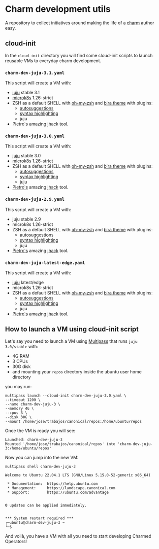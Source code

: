 # Charm development utils

A repository to collect initiatives around making the life of a [charm](https://juju.is/docs/sdk) author easy.

## cloud-init

In the `cloud-init` directory you will find some cloud-init scripts to launch reusable VMs to everyday charm development.


### `charm-dev-juju-3.1.yaml`

This script will create a VM with:

- [juju](https://juju.is) stable 3.1
- [microk8s](https://juju.is/docs/sdk) 1.26-strict
- ZSH as a default SHELL with [oh-my-zsh](https://ohmyz.sh/) and [bira theme](https://github.com/ohmyzsh/ohmyzsh/wiki/Themes#bira) with plugins:
  - [autosuggestions](https://github.com/zsh-users/zsh-autosuggestions)
  - [syntax highlighting](https://github.com/zsh-users/zsh-syntax-highlighting)
  - juju
- [Pietro's](https://github.com/PietroPasotti/) amazing [jhack](https://github.com/PietroPasotti/jhack) tool.


### `charm-dev-juju-3.0.yaml`

This script will create a VM with:

- [juju](https://juju.is) stable 3.0
- [microk8s](https://juju.is/docs/sdk) 1.26-strict
- ZSH as a default SHELL with [oh-my-zsh](https://ohmyz.sh/) and [bira theme](https://github.com/ohmyzsh/ohmyzsh/wiki/Themes#bira) with plugins:
  - [autosuggestions](https://github.com/zsh-users/zsh-autosuggestions)
  - [syntax highlighting](https://github.com/zsh-users/zsh-syntax-highlighting)
  - juju
- [Pietro's](https://github.com/PietroPasotti/) amazing [jhack](https://github.com/PietroPasotti/jhack) tool.


### `charm-dev-juju-2.9.yaml`

This script will create a VM with:

- juju stable 2.9
- microk8s 1.26-strict
- ZSH as a default SHELL with [oh-my-zsh](https://ohmyz.sh/) and [bira theme](https://github.com/ohmyzsh/ohmyzsh/wiki/Themes#bira) with plugins:
  - [autosuggestions](https://github.com/zsh-users/zsh-autosuggestions)
  - [syntax highlighting](https://github.com/zsh-users/zsh-syntax-highlighting)
  - juju
- [Pietro's](https://github.com/PietroPasotti/) amazing [jhack](https://github.com/PietroPasotti/jhack) tool.


### `charm-dev-juju-latest-edge.yaml`

This script will create a VM with:

- [juju](https://juju.is) latest/edge
- microk8s 1.26-strict
- ZSH as a default SHELL with [oh-my-zsh](https://ohmyz.sh/) and [bira theme](https://github.com/ohmyzsh/ohmyzsh/wiki/Themes#bira) with plugins:
  - [autosuggestions](https://github.com/zsh-users/zsh-autosuggestions)
  - [syntax highlighting](https://github.com/zsh-users/zsh-syntax-highlighting)
  - juju
- [Pietro's](https://github.com/PietroPasotti/) amazing [jhack](https://github.com/PietroPasotti/jhack) tool.



## How to launch a VM using cloud-init script

Let's say you need to launch a VM using [Multipass](https://multipass.run/) that runs `juju 3.0/stable` with:

- 4G RAM
- 3 CPUs
- 30G disk
- and mounting your `repos` directory inside the ubuntu user home directory

you may run:

```
multipass launch --cloud-init charm-dev-juju-3.0.yaml \
--timeout 1200 \
--name charm-dev-juju-3 \
--memory 4G \
--cpus 3 \
--disk 30G \
--mount /home/jose/trabajos/canonical/repos:/home/ubuntu/repos
```

Once the VM is ready you will see:

```
Launched: charm-dev-juju-3
Mounted '/home/jose/trabajos/canonical/repos' into 'charm-dev-juju-3:/home/ubuntu/repos'
```

Now you can jump into the new VM:

```
multipass shell charm-dev-juju-3
```

```
Welcome to Ubuntu 22.04.1 LTS (GNU/Linux 5.15.0-52-generic x86_64)

 * Documentation:  https://help.ubuntu.com
 * Management:     https://landscape.canonical.com
 * Support:        https://ubuntu.com/advantage


0 updates can be applied immediately.


*** System restart required ***
╭─ubuntu@charm-dev-juju-3 ~
╰─$
```

And voilà, you have a VM with all you need to start developing Charmed Operators!
